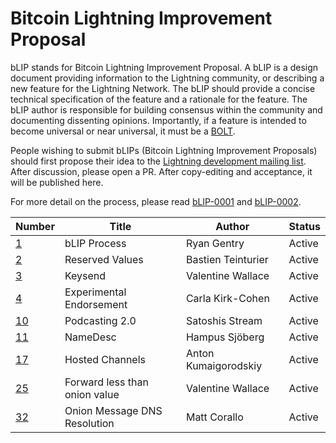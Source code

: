 # Bitcoin Lightning Improvement Proposal

bLIP stands for Bitcoin Lightning Improvement Proposal. A bLIP is a design document
providing information to the Lightning community, or describing a new feature for
the Lightning Network. The bLIP should provide a concise technical specification of
the feature and a rationale for the feature. The bLIP author is responsible for
building consensus within the community and documenting dissenting opinions.
Importantly, if a feature is intended to become universal or near universal, it must
be a [BOLT](https://github.com/lightning/bolts).

People wishing to submit bLIPs (Bitcoin Lightning Improvement Proposals) should
first propose their idea to the [Lightning development mailing
list](https://lists.linuxfoundation.org/mailman/listinfo/lightning-dev). After
discussion, please open a PR. After copy-editing and acceptance, it will be
published here.

For more detail on the process, please read [bLIP-0001](./blip-0001.md) and
[bLIP-0002](./blip-0002.md).

| Number                   | Title                          | Author                      | Status |
|--------------------------|--------------------------------|-----------------------------|--------|
| [1](./blip-0001.md)      | bLIP Process                   | Ryan Gentry                 | Active |
| [2](./blip-0002.md)      | Reserved Values                | Bastien Teinturier          | Active |
| [3](./blip-0003.md)      | Keysend                        | Valentine Wallace           | Active |
| [4](./blip-0004.md)      | Experimental Endorsement       | Carla Kirk-Cohen            | Active |
| [10](./blip-0010.md)     | Podcasting 2.0                 | Satoshis Stream             | Active |
| [11](./blip-0011.md)     | NameDesc                       | Hampus Sjöberg              | Active |
| [17](./blip-0017.md)     | Hosted Channels                | Anton Kumaigorodskiy        | Active |
| [25](./blip-0025.md)     | Forward less than onion value  | Valentine Wallace           | Active |
| [32](./blip-0032.md)     | Onion Message DNS Resolution   | Matt Corallo                | Active |

